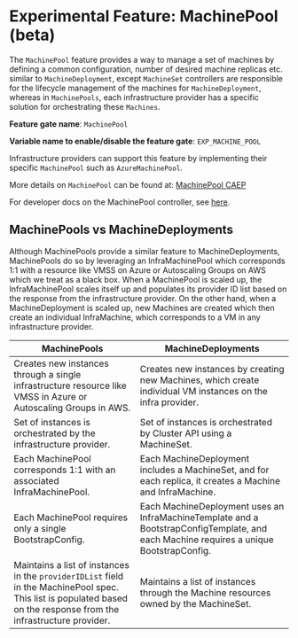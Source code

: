 # Experimental Feature: MachinePool (beta)

The `MachinePool` feature provides a way to manage a set of machines by defining a common configuration, number of desired machine replicas etc. similar to `MachineDeployment`,
except `MachineSet` controllers are responsible for the lifecycle management of the machines for `MachineDeployment`, whereas in `MachinePools`,
each infrastructure provider has a specific solution for orchestrating these `Machines`.

**Feature gate name**: `MachinePool`

**Variable name to enable/disable the feature gate**: `EXP_MACHINE_POOL`

Infrastructure providers can support this feature by implementing their specific `MachinePool` such as `AzureMachinePool`.

More details on `MachinePool` can be found at:
[MachinePool CAEP](https://github.com/kubernetes-sigs/cluster-api/blob/main/docs/proposals/20190919-machinepool-api.md)

For developer docs on the MachinePool controller, see [here](./../../developer/architecture/controllers/machine-pool.md).

## MachinePools vs MachineDeployments

Although MachinePools provide a similar feature to MachineDeployments, MachinePools do so by leveraging an InfraMachinePool which corresponds 1:1 with a resource like VMSS on Azure or Autoscaling Groups on AWS which we treat as a black box. When a MachinePool is scaled up, the InfraMachinePool scales itself up and populates its provider ID list based on the response from the infrastructure provider. On the other hand, when a MachineDeployment is scaled up, new Machines are created which then create an individual InfraMachine, which corresponds to a VM in any infrastructure provider.

| MachinePools                                                                                                                                                        | MachineDeployments                                                                                                                     |
| ------------------------------------------------------------------------------------------------------------------------------------------------------------------- | -------------------------------------------------------------------------------------------------------------------------------------- |
| Creates new instances through a single infrastructure resource like VMSS in Azure or Autoscaling Groups in AWS.                                                     | Creates new instances by creating new Machines, which create individual VM instances on the infra provider.                            |
| Set of instances is orchestrated by the infrastructure provider.                                                                                                    | Set of instances is orchestrated by Cluster API using a MachineSet.                                                                    |
| Each MachinePool corresponds 1:1 with an associated InfraMachinePool.                                                                                               | Each MachineDeployment includes a MachineSet, and for each replica, it creates a Machine and InfraMachine.                             |
| Each MachinePool requires only a single BootstrapConfig.                                                                                                            | Each MachineDeployment uses an InfraMachineTemplate and a BootstrapConfigTemplate, and each Machine requires a unique BootstrapConfig. |
| Maintains a list of instances in the `providerIDList` field in the MachinePool spec. This list is populated based on the response from the infrastructure provider. | Maintains a list of instances through the Machine resources owned by the MachineSet.                                                   |

